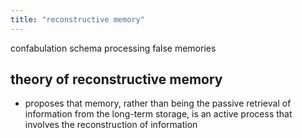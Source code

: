 ```yaml
---
title: "reconstructive memory"
---
```

confabulation
schema processing
false memories
## theory of reconstructive memory
- proposes that memory, rather than being the passive retrieval of information from the long-term storage, is an active process that involves the reconstruction of information
